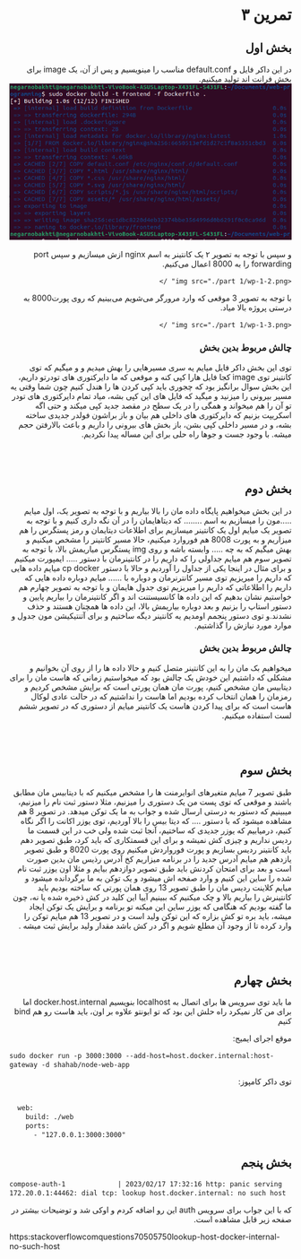 <h1 dir='rtl'>  تمرین ۳</h1>

<body dir='rtl' >

<section dir='rtl' >
<h2 dir='rtl'>  بخش اول</h2>
<p dir='rtl'>
در این داکر فایل و default.conf مناسب را مینویسیم و پس از آن، یک image  برای بخش فرانت اند تولید میکنیم.
  
  <img src="./part 1/wp-1-1.png" />
  
  و سپس با توجه به تصویر ۲ یک کانتینر به اسم nginx  ازش میسازیم   و سپس port forwarding را به 8000 اعمال می‌کنیم.
  
    <img src="./part 1/wp-1-2.png" />

  با توجه به تصویر 3 موقعی که وارد مرورگر می‌شویم می‌بینیم که روی پورت8000 به درستی پروژه بالا میاد.
  
    <img src="./part 1/wp-1-3.png" />

</p>

<h3 dir='rtl'>چالش مربوط بدین بخش</h3>
<p dir='rtl'>
توی این بخش داکر فایل میایم یه سری مسیرهایی را بهش میدیم و  و میگیم که توی کانتینر توی image کجا فایل هارا کپی کنه و موقعی که ما دایرکتوری های تودرتو داریم، این بخش سوال برانگیز بود که چجوری باید کپی کردن ها را هندل کنیم چون شما وقتی یه مسیر بیرونی را میزنید و میگید که فایل های این کپی بشه، میاد تمام دایرکتوری های تودر تو آن را هم میخواند و همگی را در  یک سطح در مقصد جدید کپی میکند و حتی اگه اسکریپت بزنیم که دایرکتوری های داخلی هم بیان و باز براشون فولدر جدیدی ساخته بشه، و در مسیر داخلی کپی بشن، باز بخش های بیرونی را داریم و باعث بالارفتن حجم میشه. با وجود جست و جو‌ها راه حلی برای این مساله پیدا نکردیم.
</p>
</section>

</br>
</br>

<section  dir='rtl'>
<h2 dir='rtl'>بخش دوم</h2>
<p dir='rtl'>
در این بخش میخواهیم پایگاه داده مان را بالا بیاریم و با توجه به تصویر یک، اول میایم .....مون را میسازیم به اسم ........ که دیتاهایمان را در آن نگه داری کنیم و با توجه به تصویر یک میایم اول یک کانتینر میسازیم برای اطلاعات دیتایمان و رمز پستگرس را هم میزاریم و به پورت 8008 هم فوروارد میکنیم، حالا مسیر کانتینر را مشخص میکنیم و بهش میگیم که به چه ..... وابسته باشه و روی img پستگرس میاریمش بالا، با توجه به تصویر سوم هم میایم جداولی را که داریم را در کانتینرمان  با دستور ..... ایمپورت میکنیم و برای مثال در اینجا یکی از جداول را آوردیم و حالا با دستور cp docker میایم داده هایی که داریم را میریزیم توی مسیر کانترنرمان و دوباره با ...... میایم دوباره داده هایی که داریم را اطلاعاتی که داریم را میریزیم توی جدول هایمان و با توجه به تصویر چهارم هم خواستیم نشان بدهیم که این داده ها کانسیستنت اند و اگر کانتینرمان را بیاریم پایین و دستور استاپ را بزنیم و بعد دوباره بیاریمش بالا، این داده ها همچنان هستند و حذف نشدند.و توی دستور پنجمم اومدیم یه کانتینر دیگه ساختیم و برای آتنتیکیشن مون جدول و موارد مورد نیازش را گذاشتیم.
</p>
<h3 dir='rtl'>چالش مربوط بدین بخش</h3>

<p dir='rtl'>
میخواهیم بک مان را به این کانتینر متصل کنیم و حالا داده ها را از روی آن بخوانیم و مشکلی که داشتیم این خودش یک چالش بود که میخواستیم زمانی که هاست مان را برای دیتابیس مان مشخص کنیم، پورت مان همان پورتی است که برایش مشخص کردیم و رمزمان را همان انتخاب کرده بودیم اما هاست را نداشتیم که در حالت عادی لوکال هاست است  که برای پیدا کردن هاست یک کانتینر میایم از دستوری که در تصویر ششم لست استفاده میکنیم.
</p>

</section>

</br>
</br>

<section dir='rtl' >
<h2 dir='rtl'>بخش سوم</h2>
<p dir='rtl'>
طبق تصویر 7 میایم متغیرهای انوایرمنت ها را مشخص میکنیم که با دیتابیس مان مطابق باشند و موقعی که توی پست من یک دستوری را میزنیم، مثلا دستور ثبت نام را میزنیم، میبینیم که دستور به درستی ارسال شده و جواب به ما یک توکن میدهد.
در تصویر 8 هم مشاهده میشود که با دستور .... که دیتا بیس را بالا آوردیم، توی یوزر اکانت را اگر نگاه کنیم، درمیابیم که یوزر جدیدی که ساختیم، آنجا ثبت شده ولی خب در این قسمت ما ردیس نداریم و چیزی کش نمیشه و برای این قسمتکاری که باید کرد، طبق تصویر دهم باید کانتینر ردیس بسازیم  و پورت فورواردش میکنیم روی پورت 8020 و طبق تصویر یازدهم هم میایم آدرس جدید را در برنامه میزاریم کخ آدرس رذیس مان بدین صورت است  و بعد برای امتحان کردنش باید طبق تصویر دوازدهم بیایم و مثلا اون یوزر ثبت نام شده را ساین این کنیم و وارد صفحه اش میشود و یک توکن به ما برگردانده میشود و میایم کلاینت ردیس مان را طبق تصویر 13 روی همان پورتی که ساخته بودیم باید کانتینرش را بیاریم بالا و چک میکنیم که ببینیم آییا این کلید  در کش ذخیره شده یا نه، چون ما گفته بودیم که هنگامی که یوزر ساین این میکنه تو برنامه و برایش یک توکن ایجاد میشه، باید بره تو کش بزاره که این توکن ولید است و در تصویر 13 هم میایم توکن را وارد کرده تا از وجود آن مطلع شویم و اگر در کش باشد مقدار ولید برایش ثبت میشه .
</p>
</section>

</br>
</br>

<section  >

<h2 dir='rtl'> بخش چهارم</h2>

<p dir='rtl'>
ما باید توی سرویس ها برای اتصال به localhost بنویسیم docker.host.internal
اما برای من کار نمیکرد
راه حلش این بود که تو ابونتو علاوه بر اون، باید هاست رو هم bind کنیم

موقع اجرای ایمیج:

</p>

<section dir='ltr'>

```
sudo docker run -p 3000:3000 --add-host=host.docker.internal:host-gateway -d shahab/node-web-app

```

</section dir='rtl'>
<p dir='rtl'>
توی داکر کامپوز:
</p>
</section>

<section dir='ltr'>

```

  web:
    build: ./web
    ports:
      - "127.0.0.1:3000:3000"

```

</section>

<section>

<h2 dir='rtl'>
بخش پنجم
</h2>

<div dir='ltr' >

```
compose-auth-1             | 2023/02/17 17:32:16 http: panic serving 172.20.0.1:44462: dial tcp: lookup host.docker.internal: no such host

```

</div>

<div dir='rtl'>
که با این جواب برای سرویس auth این رو اضافه کردم و اوکی شد و توضیحات بیشتر در صفحه زیر قابل مشاهده است.
</div>

<a dir='ltr'>

https:stackoverflowcomquestions70505750lookup-host-docker-internal-no-such-host

</a>

</section>

</body>
